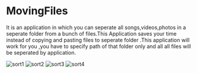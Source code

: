# MovingFiles

It is an application in which you can seperate all songs,videos,photos in a seperate folder from a  bunch of files.This Application saves your time
instead of copying and pasting files to seperate folder .This application will work for you ,you have to specify path of that folder only and all 
all files will be seperated by application.


![sort1](https://cloud.githubusercontent.com/assets/26550827/24584930/04039990-179c-11e7-90b4-4ed9376d4d97.png)
![sort2](https://cloud.githubusercontent.com/assets/26550827/24584934/0c83f33a-179c-11e7-8203-ad581a1aeb31.png)
![sort3](https://cloud.githubusercontent.com/assets/26550827/24584935/12ba6e28-179c-11e7-916c-75a5df9d7b33.png)
![sort4](https://cloud.githubusercontent.com/assets/26550827/24584936/1956c4f2-179c-11e7-837b-a0a0fdc38e94.png)
